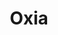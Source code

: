 ---
title: Oxia
categories:
  - other
docs:
  - id: java
    url: https://github.com/streamnative/oxia-java/tree/main/testcontainers
    isThirdParty: true
    example: |
      ```java
      var oxia = new OxiaContainer("streamnative/oxia:0.3");
      oxia.start();
      ```
description: |
  Oxia is a scalable metadata store and coordination system that can be used as the core infrastructure to build large-scale distributed systems.
---
